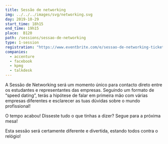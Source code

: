 ```yaml
---
title: Sessão de networking
img: ../../../images/svg/networking.svg
day: 2019-10-29
start_time: 18h15
end_time: 19h15
place:  B120
path: /sessions/sessao-de-networking
type: 1-session
registration: "https://www.eventbrite.com/e/sessao-de-networking-tickets-75774592847"
companies:
  - accenture
  - facebook
  - kpmg
  - talkdesk
---
```


A Sessão de Networking será um momento único para contacto direto entre os estudantes e representantes das empresas. Seguindo um formato de “speed dating”, terás a hipótese de falar em primeira mão com várias empresas diferentes e esclarecer as tuas dúvidas sobre o mundo profissional!

O tempo acabou! Disseste tudo o que tinhas a dizer? Segue para a próxima mesa!

Esta sessão será certamente diferente e divertida, estando todos contra o relógio!
